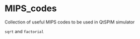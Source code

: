 # MIPS_codes
Collection of useful MIPS codes to be used in QtSPIM simulator

`sqrt` and `factorial`

